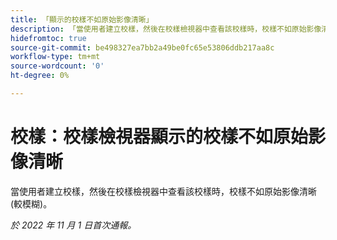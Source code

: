 ```yaml
---
title: 「顯示的校樣不如原始影像清晰」
description: 「當使用者建立校樣，然後在校樣檢視器中查看該校樣時，校樣不如原始影像清晰 (較模糊)。」
hidefromtoc: true
source-git-commit: be498327ea7bb2a49be0fc65e53806ddb217aa8c
workflow-type: tm+mt
source-wordcount: '0'
ht-degree: 0%

---
```



# 校樣：校樣檢視器顯示的校樣不如原始影像清晰

<!--This is on both the WF and WFP TOCs-->

當使用者建立校樣，然後在校樣檢視器中查看該校樣時，校樣不如原始影像清晰 (較模糊)。

_於 2022 年 11 月 1 日首次通報。_


